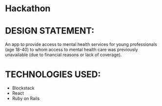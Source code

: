 # Hackathon

# DESIGN STATEMENT:
An app to provide access to mental health services for young professionals (age 18-40) to whom access to mental health care  was previously unavailable (due to financial reasons or lack of coverage). 

# TECHNOLOGIES USED:
- Blockstack
- React
- Ruby on Rails
